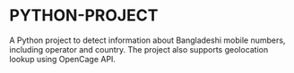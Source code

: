 # PYTHON-PROJECT
A Python project to detect information about Bangladeshi mobile numbers, including operator and country. The project also supports geolocation lookup using OpenCage API.

